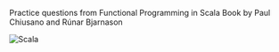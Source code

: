 Practice questions from Functional Programming in Scala Book by Paul Chiusano and Rúnar Bjarnason

![Scala](http://www.vasinov.com/images/i-should-cat.jpg) 
